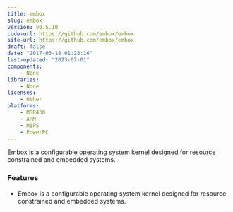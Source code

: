 ```yaml
---
title: embox
slug: embox
version: v0.5.10
code-url: https://github.com/embox/embox
site-url: https://github.com/embox/embox
draft: false
date: "2017-03-18 01:28:16"
last-updated: "2023-07-01"
components:
    - None
libraries:
    - None
licenses:
    - Other
platforms:
    - MSP430
    - ARM
    - MIPS
    - PowerPC
---
```



Embox is a configurable operating system kernel designed for resource constrained and embedded systems.

<!--more-->

### Features
- Embox is a configurable operating system kernel designed for resource constrained and embedded systems.


